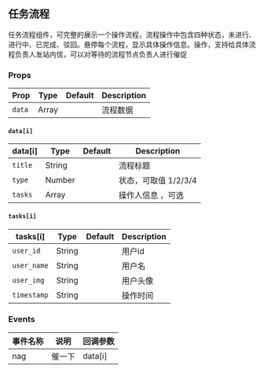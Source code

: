 ## 任务流程

任务流程组件，可完整的展示一个操作流程，流程操作中包含四种状态，未进行、进行中、已完成、驳回。悬停每个流程，显示具体操作信息。操作，支持给具体流程负责人发站内信，可以对等待的流程节点负责人进行催促

### Props

| Prop | Type | Default | Description |
|---|---|---|---|
| `data` | Array | | 流程数据 |

#### `data[i]`

| data[i] | Type | Default | Description |
|---|---|---|---|
| `title` | String | | 流程标题 |
| `type` | Number | | 状态，可取值 1/2/3/4 |
| `tasks` | Array | | 操作人信息 ，可选|

#### `tasks[i]`

| tasks[i] | Type | Default | Description |
|---|---|---|---|
| `user_id` | String | | 用户id |
| `user_name` | String | | 用户名 |
| `user_img` | String | | 用户头像 |
| `timestamp` | String | | 操作时间 |


### Events

| 事件名称 | 说明 | 回调参数 |
|---|---|---|
| nag | 催一下 | data[i]|

